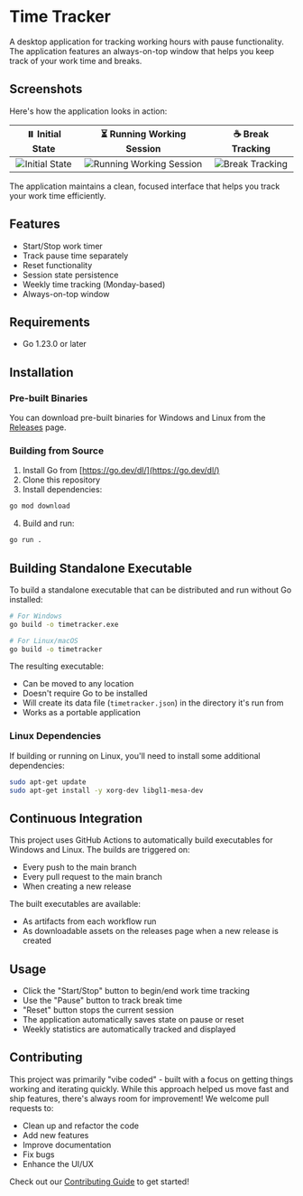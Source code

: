 # Time Tracker

A desktop application for tracking working hours with pause functionality. The application features an always-on-top window that helps you keep track of your work time and breaks.

## Screenshots

Here's how the application looks in action:

| ⏸️ Initial State | ⏳ Running Working Session | ☕ Break Tracking |
|:---:|:---:|:---:|
| ![Initial State](.github/screenshots/initial_state.png?raw=true) | ![Running Working Session](.github/screenshots/working_session.png?raw=true) | ![Break Tracking](.github/screenshots/break_state.png?raw=true) |

The application maintains a clean, focused interface that helps you track your work time efficiently.

## Features

- Start/Stop work timer
- Track pause time separately
- Reset functionality
- Session state persistence
- Weekly time tracking (Monday-based)
- Always-on-top window

## Requirements

- Go 1.23.0 or later

## Installation

### Pre-built Binaries

You can download pre-built binaries for Windows and Linux from the [Releases](../../releases) page.

### Building from Source

1. Install Go from [https://go.dev/dl/](https://go.dev/dl/)
2. Clone this repository
3. Install dependencies:
```bash
go mod download
```
4. Build and run:
```bash
go run .
```

## Building Standalone Executable

To build a standalone executable that can be distributed and run without Go installed:

```bash
# For Windows
go build -o timetracker.exe

# For Linux/macOS
go build -o timetracker
```

The resulting executable:
- Can be moved to any location
- Doesn't require Go to be installed
- Will create its data file (`timetracker.json`) in the directory it's run from
- Works as a portable application

### Linux Dependencies

If building or running on Linux, you'll need to install some additional dependencies:
```bash
sudo apt-get update
sudo apt-get install -y xorg-dev libgl1-mesa-dev
```

## Continuous Integration

This project uses GitHub Actions to automatically build executables for Windows and Linux. The builds are triggered on:
- Every push to the main branch
- Every pull request to the main branch
- When creating a new release

The built executables are available:
- As artifacts from each workflow run
- As downloadable assets on the releases page when a new release is created

## Usage

- Click the "Start/Stop" button to begin/end work time tracking
- Use the "Pause" button to track break time
- "Reset" button stops the current session
- The application automatically saves state on pause or reset
- Weekly statistics are automatically tracked and displayed 

## Contributing

This project was primarily "vibe coded" - built with a focus on getting things working and iterating quickly. While this approach helped us move fast and ship features, there's always room for improvement! We welcome pull requests to:

- Clean up and refactor the code
- Add new features
- Improve documentation
- Fix bugs
- Enhance the UI/UX

Check out our [Contributing Guide](.github/CONTRIBUTING.md) to get started! 